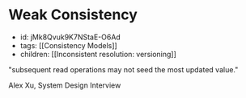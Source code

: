 # Weak Consistency
* id: jMk8Qvuk9K7NStaE-O6Ad
* tags: [[Consistency Models]]
* children: [[Inconsistent resolution: versioning]]

"subsequent read operations may not seed the most updated value."

Alex Xu, System Design Interview